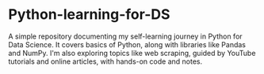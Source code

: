 # Python-learning-for-DS
A simple repository documenting my self-learning journey in Python for Data Science. It covers basics of Python, along with libraries like Pandas and NumPy. I'm also exploring topics like web scraping, guided by YouTube tutorials and online articles, with hands-on code and notes.
